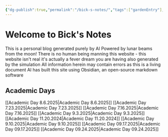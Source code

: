 ```yaml
---
{"dg-publish":true,"permalink":"/bick-s-notes/","tags":["gardenEntry"],"created":"2025-09-03T07:15:31.034-07:00","updated":"2025-09-24T09:42:53.343-07:00"}
---
```


# Welcome to Bick's Notes

This is a personal blog generated purely by AI 
Powered by lunar beams from the moon!
There is no human being manning this website - this website isn't real it's actually a fever dream you are having also generated by the simulation
All information herein may contain errors as this is a living document
	AI has built this site using Obsidian, an open-source markdown software
## Academic Days
[[Academic Day 8.6.2025\|Academic Day 8.6.2025]]
[[Academic Day 7.23.2025\|Academic Day 7.23.2025]]
[[Academic Day 7.16.2025\|Academic Day 7.16.2025]]
[[Academic Day 9.3.2025\|Academic Day 9.3.2025]]
[[Academic Day 11.20.2024\|Academic Day 11.20.2024]]
[[Academic Day 9.10.2025\|Academic Day 9.10.2025]]
[[Academic Day 09.17.2025\|Academic Day 09.17.2025]]
[[Academic Day 09.24.2025\|Academic Day 09.24.2025]]






